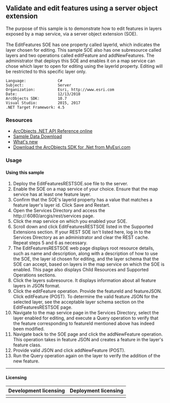 ## Validate and edit features using a server object extension 

  <div xmlns="http://www.w3.org/1999/xhtml">The purpose of this sample is to demonstrate how to edit features in layers exposed by a map service, via a server object extension (SOE).</div>
  <div xmlns="http://www.w3.org/1999/xhtml"> </div>
  <div xmlns="http://www.w3.org/1999/xhtml">The EditFeatures SOE has one property called layerId, which indicates the layer chosen for editing. This sample SOE also has one subresource called layers and two operations called editFeature and addNewFeatures. The administrator that deploys this SOE and enables it on a map service can chose which layer to open for editing using the layerId property. Editing will be restricted to this specific layer only.</div>  


<!-- TODO: Fill this section below with metadata about this sample-->
```
Language:              C#
Subject:               Server
Organization:          Esri, http://www.esri.com
Date:                  12/13/2018
ArcObjects SDK:        10.7
Visual Studio:         2015, 2017
.NET Target Framework: 4.5
```

### Resources

* [ArcObjects .NET API Reference online](http://desktop.arcgis.com/en/arcobjects/latest/net/webframe.htm)  
* [Sample Data Download](../../releases)  
* [What's new](http://desktop.arcgis.com/en/arcobjects/latest/net/webframe.htm#91cabc68-2271-400a-8ff9-c7fb25108546.htm)  
* [Download the ArcObjects SDK for .Net from MyEsri.com](https://my.esri.com/)  

### Usage
#### Using this sample  
1. Deploy the EditFeaturesRESTSOE.soe file to the server.   
1. Enable the SOE on a map service of your choice. Ensure that the map service has at least one feature layer.   
1. Confirm that the SOE's layerId property has a value that matches a feature layer's layer id. Click Save and Restart.  
1. Open the Services Directory and access the http://<server name>:6080/arcgis/rest/services page.  
1. Click the map service on which you enabled your SOE.  
1. Scroll down and click EditFeaturesRESTSOE listed in the Supported Extensions section. If your REST SOE isn't listed here, log in to the Services Directory as an administrator and clear the REST cache. Repeat steps 5 and 6 as necessary.  
1. The EditFeaturesRESTSOE web page displays root resource details, such as name and description, along with a description of how to use the SOE, the layer id chosen for editing, and the layer schema that the SOE can accept, based on layers in the map service on which the SOE is enabled. This page also displays Child Resources and Supported Operations sections.  
1. Click the layers subresource. It displays information about all feature layers in JSON format.   
1. Click the editFeature operation. Provide the featureId and featureJSON. Click editFeature (POST). To determine the valid feature JSON for the selected layer, see the acceptable layer schema section on the EditFeaturesRESTSOE page.  
1. Navigate to the map service page in the Services Directory, select the layer enabled for editing, and execute a Query operation to verify that the feature corresponding to featureId mentioned above has indeed been modified.  
1. Navigate back to the SOE page and click the addNewFeature operation. This operation takes in feature JSON and creates a feature in the layer's feature class.  
1. Provide valid JSON and click addNewFeature (POST).  
1. Run the Query operation again on the layer to verify the addition of the new feature.  









---------------------------------

#### Licensing  
| Development licensing | Deployment licensing | 
| ------------- | ------------- | 
|  |  |  


